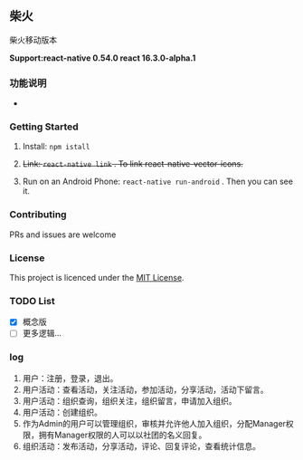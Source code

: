 ## 柴火
柴火移动版本

**Support:react-native 0.54.0 react 16.3.0-alpha.1**

### 功能说明
- 

### Getting Started  
1. Install: `npm istall`  

2. ~~Link: `react-native link` . To link react-native-vector-icons.~~

3. Run on an Android Phone: `react-native run-android` . Then you can see it.

### Contributing

PRs and issues are welcome
### License

This project is licenced under the [MIT License](http://opensource.org/licenses/mit-license.html).

### TODO List

- [x] 概念版
- [ ] 更多逻辑...

### log
1. 用户：注册，登录，退出。
2. 用户活动：查看活动，关注活动，参加活动，分享活动，活动下留言。
3. 用户活动：组织查询，组织关注，组织留言，申请加入组织。
4. 用户活动：创建组织。
5. 作为Admin的用户可以管理组织，审核并允许他人加入组织，分配Manager权限，拥有Manager权限的人可以以社团的名义回复。
6. 组织活动：发布活动，分享活动，评论、回复评论，查看统计信息。